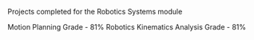 Projects completed for the Robotics Systems module

Motion Planning Grade - 81%
Robotics Kinematics Analysis Grade - 81%
